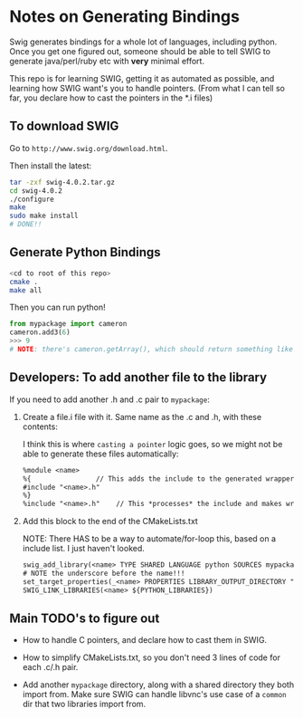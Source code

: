 # Notes on Generating Bindings

Swig generates bindings for a whole lot of languages, including python. Once you get one figured out, someone should be able to tell SWIG to generate java/perl/ruby etc with **very** minimal effort.

This repo is for learning SWIG, getting it as automated as possible, and learning how SWIG want's you to handle pointers. (From what I can tell so far, you declare how to cast the pointers in the *.i files)

## To download SWIG

Go to `http://www.swig.org/download.html`.

Then install the latest:

```bash
tar -zxf swig-4.0.2.tar.gz
cd swig-4.0.2
./configure
make
sudo make install
# DONE!!
```

## Generate Python Bindings

```bash
<cd to root of this repo>
cmake .
make all
```

Then you can run python!

```python
from mypackage import cameron
cameron.add3(6)
>>> 9
# NOTE: there's cameron.getArray(), which should return something like [0,1,2,3,4,5,6,7,8,9]. Haven't got pointers figured out yet though. Basic functions like the one above work great.
```

## Developers: To add another file to the library

If you need to add another .h and .c pair to `mypackage`:

1) Create a file.i file with it. Same name as the .c and .h, with these contents:

    I think this is where `casting a pointer` logic goes, so we might not be able to generate these files automatically:

    ```txt
    %module <name>
    %{                // This adds the include to the generated wrapper.
    #include "<name>.h"
    %}
    %include "<name>.h"    // This *processes* the include and makes wrappers.
    ```

2) Add this block to the end of the CMakeLists.txt

    NOTE: There HAS to be a way to automate/for-loop this, based on a include list. I just haven't looked.

    ```txt
    swig_add_library(<name> TYPE SHARED LANGUAGE python SOURCES mypackage/<name>.i mypackage/<name>.c)
    # NOTE the underscore before the name!!!
    set_target_properties(_<name> PROPERTIES LIBRARY_OUTPUT_DIRECTORY "mypackage/")
    SWIG_LINK_LIBRARIES(<name> ${PYTHON_LIBRARIES})
    ```

## Main TODO's to figure out

- How to handle C pointers, and declare how to cast them in SWIG.

- How to simplify CMakeLists.txt, so you don't need 3 lines of code for each .c/.h pair.

- Add another `mypackage` directory, along with a shared directory they both import from. Make sure SWIG can handle libvnc's use case of a `common` dir that two libraries import from.
